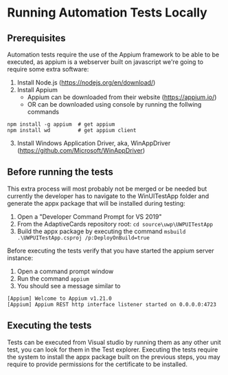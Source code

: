 # Running Automation Tests Locally

## Prerequisites 

Automation tests require the use of the Appium framework to be able to be executed, as appium is a webserver built on javascript we're going to require some extra software:
1. Install Node.js (https://nodejs.org/en/download/)
2. Install Appium 
    * Appium can be downloaded from their website (https://appium.io/)
    * OR can be downloaded using console by running the follwing commands
```
npm install -g appium  # get appium
npm install wd         # get appium client
```
3. Install Windows Application Driver, aka, WinAppDriver (https://github.com/Microsoft/WinAppDriver)


## Before running the tests

This extra process will most probably not be merged or be needed but currently the developer has to navigate to the WinUITestApp folder and generate the appx package that will be installed during testing: 

1. Open a "Developer Command Prompt for VS 2019"
2. From the AdaptiveCards repository root: ` cd source\uwp\UWPUITestApp `
3. Build the appx package by executing the command ` msbuild .\UWPUITestApp.csproj /p:DeployOnBuild=true `

Before executing the tests verify that you have started the appium server instance:
1. Open a command prompt window
2. Run the command ` appium `
3. You should see a message similar to
```
[Appium] Welcome to Appium v1.21.0
[Appium] Appium REST http interface listener started on 0.0.0.0:4723
```

## Executing the tests

Tests can be executed from Visual studio by running them as any other unit test, you can look for them in the Test explorer. Executing the tests require the system to install the appx package built on the previous steps, you may require to provide permissions for the certificate to be installed. 